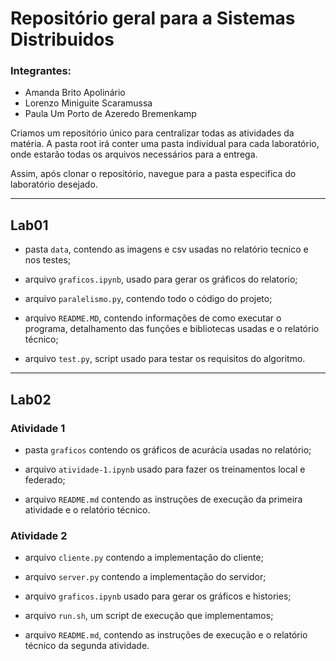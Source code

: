 # Repositório geral para a Sistemas Distribuidos

### Integrantes:
* Amanda Brito Apolinário
* Lorenzo Miniguite Scaramussa
* Paula Um Porto de Azeredo Bremenkamp

Criamos um repositório único para centralizar todas as atividades da matéria. A pasta root irá conter uma pasta individual para cada laboratório, onde estarão todas os arquivos necessários para a entrega.

Assim, após clonar o repositório, navegue para a pasta especifica do laboratório desejado.

---

## Lab01

* pasta `data`, contendo as imagens e csv usadas no relatório tecnico e nos testes;

* arquivo `graficos.ipynb`, usado para gerar os gráficos do relatorio;
  
* arquivo `paralelismo.py`, contendo todo o código do projeto;
  
* arquivo `README.MD`, contendo informações de como executar o programa, detalhamento das funções e bibliotecas usadas e o relatório técnico;

* arquivo `test.py`, script usado para testar os requisitos do algoritmo.

---

## Lab02

### Atividade 1

* pasta `graficos` contendo os gráficos de acurácia usadas no relatório;

* arquivo `atividade-1.ipynb` usado para fazer os treinamentos local e federado;

* arquivo `README.md` contendo as instruções de execução da primeira atividade e o relatório técnico.

### Atividade 2

* arquivo `cliente.py` contendo a implementação do cliente;

* arquivo `server.py` contendo a implementação do servidor;

* arquivo `graficos.ipynb` usado para gerar os gráficos e histories;

* arquivo `run.sh`, um script de execução que implementamos;

* arquivo `README.md`, contendo as instruções de execução e o relatório técnico da segunda atividade.